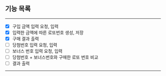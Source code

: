 ## **기능 목록**

---

- [x] 구입 금액 입력 요청, 입력
- [x] 입력한 금액에 따른 로또번호 생성, 저장
- [x] 구매 결과 출력
- [ ] 당첨번호 입력 요청, 입력
- [ ] 보너스 번호 입력 요청, 입력
- [ ] 당첨번호 + 보너스번호와 구매한 로또 번호 비교
- [ ] 결과 출력

---
